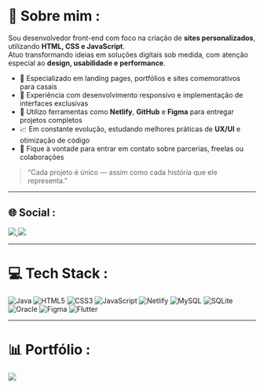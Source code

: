 # 💫 Sobre mim :
Sou desenvolvedor front-end com foco na criação de **sites personalizados**, utilizando **HTML, CSS e JavaScript**.  
Atuo transformando ideias em soluções digitais sob medida, com atenção especial ao **design, usabilidade e performance**.

- 💼 Especializado em landing pages, portfólios e sites comemorativos para casais  
- 🎯 Experiência com desenvolvimento responsivo e implementação de interfaces exclusivas  
- 🚀 Utilizo ferramentas como **Netlify**, **GitHub** e **Figma** para entregar projetos completos  
- 📈 Em constante evolução, estudando melhores práticas de **UX/UI** e otimização de código  
- 💬 Fique à vontade para entrar em contato sobre parcerias, freelas ou colaborações

> “Cada projeto é único — assim como cada história que ele representa.”

---

## 🌐 Social :

<a href="https://discord.gg/1n1xghtt" target="_blank">
  <img src="https://img.shields.io/badge/Discord-%237289DA.svg?logo=discord&logoColor=white" />
</a>
<a href="https://instagram.com/ogabrielholanda" target="_blank">
  <img src="https://img.shields.io/badge/Instagram-%23E4405F.svg?logo=Instagram&logoColor=white" />
</a>

---

# 💻 Tech Stack :

![Java](https://img.shields.io/badge/java-%23ED8B00.svg?style=flat&logo=java&logoColor=white) 
![HTML5](https://img.shields.io/badge/html5-%23E34F26.svg?style=flat&logo=html5&logoColor=white) 
![CSS3](https://img.shields.io/badge/css3-%231572B6.svg?style=flat&logo=css3&logoColor=white) 
![JavaScript](https://img.shields.io/badge/javascript-%23323330.svg?style=flat&logo=javascript&logoColor=%23F7DF1E) 
![Netlify](https://img.shields.io/badge/netlify-%23000000.svg?style=flat&logo=netlify&logoColor=#00C7B7) 
![MySQL](https://img.shields.io/badge/mysql-%2300f.svg?style=flat&logo=mysql&logoColor=white) 
![SQLite](https://img.shields.io/badge/sqlite-%2307405e.svg?style=flat&logo=sqlite&logoColor=white) 
![Oracle](https://img.shields.io/badge/Oracle-F80000?style=flat&logo=oracle&logoColor=white) 
![Figma](https://img.shields.io/badge/figma-%23F24E1E.svg?style=flat&logo=figma&logoColor=white) 
![Flutter](https://img.shields.io/badge/Flutter-%2302569B.svg?style=flat&logo=Flutter&logoColor=white)

---

# 📊 Portfólio :

<a href="https://gabrielholandacosta.github.io/portfolioGabriel" target="_blank">
  <img src="https://img.shields.io/badge/Site%20Pessoal-1a1a1a?style=for-the-badge&logo=about.me&logoColor=white" />
</a>
